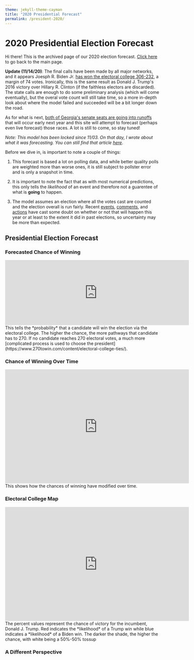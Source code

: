 ```yaml
---
theme: jekyll-theme-cayman
title: "2020 Presidential Forecast"
permalink: /president-2020/
---
```

# 2020 Presidential Election Forecast
Hi there! This is the archived page of our 2020 election forecast. [Click here](https://zecellomaster.github.io/the-projection-room/) to go back to the main page.

**Update (11/14/20)**: The final calls have been made by all major networks, and it appears Joesph R. Biden Jr. [has won the electoral college 306-232](https://www.nytimes.com/interactive/2020/11/03/us/elections/results-president.html?action=click&pgtype=Article&state=default&module=styln-elections-2020&region=TOP_BANNER&context=election_recirc), a margin of 74 votes. Ironically, this is the same result as Donald J. Trump's 2016 victory over Hillary R. Clinton (if the faithless electors are discarded). The state calls are enough to do some preliminary analysis (which will come eventually), but the overal vote count will still take time, so a more in-depth look about where the model failed and succeeded will be a bit longer down the road.

As for what is next, [both of Georgia's senate seats are going into runoffs](https://www.nytimes.com/2020/11/14/us/politics/georgia-runoffs-senate-control.html) that will occur early next year and this site will attempt to forecast (perhaps even live forecast) those races. A lot is still to come, so stay tuned!

*Note: This model has been locked since 11/03. On that day, I wrote about what it was forecasting. You can still find that article [here](https://docs.google.com/document/d/1V6jIQTXFkJLPBknkXslr5KtGvBdZ2AzCw2xey2JpaTo/edit?usp=sharing)*.

Before we dive in, is important to note a couple of things:

1) This forecast is based a lot on polling data, and while better quality polls are weighted more than worse ones, it is still subject to pollster error and is only a snapshot in time.

2) It is important to note the fact that as with most numerical predictions, this only tells the *likelihood* of an event and therefore not a guarentee of what is **going** to happen.

3) The model assumes an election where all the votes cast are counted and the election overall is run fairly. Recent [events](https://ballotpedia.org/Changes_to_election_dates,_procedures,_and_administration_in_response_to_the_coronavirus_(COVID-19)_pandemic,_2020), [comments](https://www.vox.com/policy-and-politics/2020/9/30/21454325/trump-2020-peaceful-transition-election-stealing), and [actions](https://fivethirtyeight.com/features/five-ways-trump-and-gop-officials-are-undermining-the-election-process/) have cast some doubt on whether or not that will happen this year or at least to the extent it did in past elections, so uncertainty may be more than expected.

## Presidential Election Forecast
### Forecasted Chance of Winning
<iframe width="600" height="212" seamless frameborder="0" scrolling="no" src="https://docs.google.com/spreadsheets/d/e/2PACX-1vQT7zI2PyREKcBTf5CJflh-Y0O-B_E0DExA0AQJICXH9gMMJia4ugx6LezMPtNZ3qWxozhOZFA_zbL6/pubchart?oid=1003958298&amp;format=interactive"></iframe>
This tells the *probability* that a candidate will win the election via the electoral college. The higher the chance, the more pathways that candidate has to 270. If no candidate reaches 270 electoral votes, a much more [complicated process is used to choose the president](https://www.270towin.com/content/electoral-college-ties/).

### Chance of Winning Over Time
<iframe width="600" height="371" seamless frameborder="0" scrolling="no" src="https://docs.google.com/spreadsheets/d/e/2PACX-1vQT7zI2PyREKcBTf5CJflh-Y0O-B_E0DExA0AQJICXH9gMMJia4ugx6LezMPtNZ3qWxozhOZFA_zbL6/pubchart?oid=1593274173&amp;format=interactive"></iframe>
This shows how the chances of winning have modified over time.

### Electoral College Map
<iframe width="600" height="371" seamless frameborder="0" scrolling="no" src="https://docs.google.com/spreadsheets/d/e/2PACX-1vRsb4OQeyJBX2P0Od5zN1-S6EGaB4ChjwERt_hbjkp9ck_4XTCZx_SgDzaDxgietocK2hPAtlgFdS6d/pubchart?oid=2086820880&amp;format=interactive"></iframe>
The percent values represent the chance of victory for the incumbent, Donald J. Trump. Red indicates the *likelihood* of a Trump win while blue indicates a *likelihood* of a Biden win. The darker the shade, the higher the chance, with white being a 50%-50% tossup

### A Different Perspective
<html>
        <head></head>
        <body>
                <script type="text/javascript" src="https://www.gstatic.com/charts/loader.js"></script>
                <script type="text/javascript">
        
        google.charts.load('current', {'packages': ['corechart']});

              function drawBubbleChart() {

                var query = new google.visualization.Query('https://docs.google.com/spreadsheets/d/1DLtvZ9YqcIoV_mxNDHvvyTXpaycDfGqPYhaNhJEwe68/gviz/tq?gid=553196491');

                query.setQuery('SELECT A, D, C, B, F LIMIT 57 OFFSET 1');
                query.send(handleQueryResponse);

              }

              function handleQueryResponse(response) {

                if (response.isError()) {
                  alert('Error in query: ' + response.getMessage() + ' ' + response.getDetailedMessage());
                  return;
                }

                var data = response.getDataTable();

                var options = {
                  title: " ",
                  hAxis: {
                    title: "Margin of Victory (%)",
                    //maxValue: 1.25
                  },
                  vAxis: {
                    title: "Chance of Victory",
                    format: 'percent',
                    maxValue: 1.1,
                    minValue: 0.45
                  },
                  sizeAxis: {
                        maxSize: 50,
                        title: "Biden"
                  },
                  colorAxis:{
                        title: "Margin of Victory (%)",
                    colors: ['red', 'white', 'blue']
                  },
                  bubble: {
                    textStyle: {
                      fontSize: 15
                    }
                  }
                }

                //Alter chance to reflect on Joe Biden chance of victory
                for(var i = 0; i < 56; i++){
                        var chance = data.getValue(i, 2);
                        if(chance < 0.5){
                        data.setValue(i, 2, 1 - chance);
                  }
                }

                var chart = new google.visualization.BubbleChart(document.getElementById('series_chart_div'));
                chart.draw(data, options);

              }
              google.charts.setOnLoadCallback(drawBubbleChart);
        </script>
        <div id="series_chart_div" style="width: 900px; height: 500px;"></div>
        </body>
</html>

<i>Visual developed by Brandon Wilson ([@KnightLizard](https://github.com/KnightLizard)) - Computer Science Undergraduate</i>

This view shows all the races with the sizes representing the number of electoral votes they have, the horizontal axis representing the margin of victory (negative for Biden, positive for Trump), and the color/vertical axis representing who has the better odds of winning there (red for Trump, blue for Biden). The darker the shade, the higher the chance.

### Electoral Votes Over Time
<iframe width="600" height="371" seamless frameborder="0" scrolling="no" src="https://docs.google.com/spreadsheets/d/e/2PACX-1vQT7zI2PyREKcBTf5CJflh-Y0O-B_E0DExA0AQJICXH9gMMJia4ugx6LezMPtNZ3qWxozhOZFA_zbL6/pubchart?oid=993494504&amp;format=interactive"></iframe>
A look at how the range of forecasted electoral votes have changed over the course of time. Dotted lines represent the 90% confidence interval for each candidate. Remember, 270 votes are required to win.

### Spread of Electoral Votes
<iframe width="753" height="505" seamless frameborder="0" scrolling="no" src="https://docs.google.com/spreadsheets/d/e/2PACX-1vQT7zI2PyREKcBTf5CJflh-Y0O-B_E0DExA0AQJICXH9gMMJia4ugx6LezMPtNZ3qWxozhOZFA_zbL6/pubchart?oid=1793068855&amp;format=interactive"></iframe>
The spread of the electoral votes for the winner in all of the 40,000 simulations done to make this forecast.

### Forecasted Vote Share
<iframe width="600" height="371" seamless frameborder="0" scrolling="no" src="https://docs.google.com/spreadsheets/d/e/2PACX-1vQT7zI2PyREKcBTf5CJflh-Y0O-B_E0DExA0AQJICXH9gMMJia4ugx6LezMPtNZ3qWxozhOZFA_zbL6/pubchart?oid=1119499338&amp;format=interactive"></iframe>
This is a look at what the vote share could look like on election day using historical data and polling averages.

### Popular Vote Over Time
<iframe width="600" height="371" seamless frameborder="0" scrolling="no" src="https://docs.google.com/spreadsheets/d/e/2PACX-1vQT7zI2PyREKcBTf5CJflh-Y0O-B_E0DExA0AQJICXH9gMMJia4ugx6LezMPtNZ3qWxozhOZFA_zbL6/pubchart?oid=687436770&amp;format=interactive"></iframe>
A look at how the range of the forecasted vote share has changed over the course of time. Dotted lines represent the 90% confidence interval for each candidate.

### Battleground Races
These are the races that are either the most interesting or most likely to get interesting 

[Arizona](https://zecellomaster.github.io/the-projection-room/president-2020/arizona/) | [Colorado](https://zecellomaster.github.io/the-projection-room/president-2020/colorado/) |
[Florida](https://zecellomaster.github.io/the-projection-room/president-2020/florida/) | [Georgia](https://zecellomaster.github.io/the-projection-room/president-2020/georgia/) |
[Iowa](https://zecellomaster.github.io/the-projection-room/president-2020/iowa/) | [Maine (Statewide)](https://zecellomaster.github.io/the-projection-room/president-2020/maine/) |
[Michigan](https://zecellomaster.github.io/the-projection-room/president-2020/michigan/) | [Minnesota](https://zecellomaster.github.io/the-projection-room/president-2020/minnesota/) |
[Nevada](https://zecellomaster.github.io/the-projection-room/president-2020/nevada/) | [New Hampshire](https://zecellomaster.github.io/the-projection-room/president-2020/new-hampshire/) |
[New Mexico](https://zecellomaster.github.io/the-projection-room/president-2020/new-mexico/) | [North Carolina](https://zecellomaster.github.io/the-projection-room/president-2020/north-carolina/) |
[Ohio](https://zecellomaster.github.io/the-projection-room/president-2020/ohio/) | [Pennsylvania](https://zecellomaster.github.io/the-projection-room/president-2020/pennsylvania/) |
[Texas](https://zecellomaster.github.io/the-projection-room/president-2020/texas/) | [Wisconsin](https://zecellomaster.github.io/the-projection-room/president-2020/wisconsin/) |
[Maine CD-2](https://zecellomaster.github.io/the-projection-room/president-2020/maine-cd-2/) | [Nebraska CD-2](https://zecellomaster.github.io/the-projection-room/president-2020/nebraska-cd-2/)


### Tipping Point
<iframe width="500" height="371" src="https://docs.google.com/spreadsheets/d/e/2PACX-1vQT7zI2PyREKcBTf5CJflh-Y0O-B_E0DExA0AQJICXH9gMMJia4ugx6LezMPtNZ3qWxozhOZFA_zbL6/pubhtml?gid=1871926673&amp;single=true&amp;widget=true&amp;headers=false"></iframe>
The tipping point is defined as the state that gets the eventual winner their 270th electoral vote. Here is a list of the races that are most likely to do just that, along with the forecasted margins of victory (negative if Biden leads, positive if Trump leads). Note that Nebraska and Maine use a [slightly different system](https://www.270towin.com/content/split-electoral-votes-maine-and-nebraska/) to allocate electors than winner-take-all, so the statewide vote for both is denoted with a (S) while the congressional districts are labeled individually.


### Big Board
<iframe width="500" height="371" src="https://docs.google.com/spreadsheets/d/e/2PACX-1vRsb4OQeyJBX2P0Od5zN1-S6EGaB4ChjwERt_hbjkp9ck_4XTCZx_SgDzaDxgietocK2hPAtlgFdS6d/pubhtml?gid=160042951&amp;single=true&amp;widget=true&amp;headers=false"></iframe>
Highlighted bold states are battleground races. Note that the margin of victory is negative if Biden leads and positive if Trump leads. Nebraska and Maine use a [slightly different system](https://www.270towin.com/content/split-electoral-votes-maine-and-nebraska/) to allocate electors than winner-take-all, so the statewide vote for both is denoted with a (S) while the congressional districts are labeled individually.

### All Races
[Alabama](https://zecellomaster.github.io/the-projection-room/president-2020/alabama/)                           | [Alaska](https://zecellomaster.github.io/the-projection-room/president-2020/alaska/)                 |
[Arizona](https://zecellomaster.github.io/the-projection-room/president-2020/arizona/)                           | [Arkansas](https://zecellomaster.github.io/the-projection-room/president-2020/arkansas/)             |
[California](https://zecellomaster.github.io/the-projection-room/president-2020/california/)                     | [Colorado](https://zecellomaster.github.io/the-projection-room/president-2020/colorado/)             |
[Connecticut](https://zecellomaster.github.io/the-projection-room/president-2020/connecticut/)                   | [Delaware](https://zecellomaster.github.io/the-projection-room/president-2020/delaware/)             |
[District of Columbia](https://zecellomaster.github.io/the-projection-room/president-2020/district-of-columbia/) | [Florida](https://zecellomaster.github.io/the-projection-room/president-2020/florida/)               |
[Georgia](https://zecellomaster.github.io/the-projection-room/president-2020/georgia/)                           | [Hawaii](https://zecellomaster.github.io/the-projection-room/president-2020/hawaii/)                 |
[Idaho](https://zecellomaster.github.io/the-projection-room/president-2020/idaho/)                               | [Illinois](https://zecellomaster.github.io/the-projection-room/president-2020/illinois/)             |
[Indiana](https://zecellomaster.github.io/the-projection-room/president-2020/indiana/)                           | [Iowa](https://zecellomaster.github.io/the-projection-room/president-2020/iowa/)                     |
[Kansas](https://zecellomaster.github.io/the-projection-room/president-2020/kansas/)                             | [Kentucky](https://zecellomaster.github.io/the-projection-room/president-2020/kentucky/)             |
[Louisiana](https://zecellomaster.github.io/the-projection-room/president-2020/louisiana/)                       | [Maine (Statewide)](https://zecellomaster.github.io/the-projection-room/president-2020/maine/)       |
[Maryland](https://zecellomaster.github.io/the-projection-room/president-2020/maryland/)                         | [Massachusetts](https://zecellomaster.github.io/the-projection-room/massachusetts/)   |
[Michigan](https://zecellomaster.github.io/the-projection-room/president-2020/michigan/)                         | [Minnesota](https://zecellomaster.github.io/the-projection-room/president-2020/minnesota/)           |
[Mississippi](https://zecellomaster.github.io/the-projection-room/president-2020/mississippi/)                   | [Missouri](https://zecellomaster.github.io/the-projection-room/president-2020/missouri/)             |
[Montana](https://zecellomaster.github.io/the-projection-room/president-2020/montana/)                           | [Nebraska (Statewide)](https://zecellomaster.github.io/the-projection-room/president-2020/nebraska/) |
[Nevada](https://zecellomaster.github.io/the-projection-room/president-2020/nevada/)                             | [New Hampshire](https://zecellomaster.github.io/the-projection-room/president-2020/new-hampshire/)   |
[New Jersey](https://zecellomaster.github.io/the-projection-room/president-2020/new-jersey/)                     | [New Mexico](https://zecellomaster.github.io/the-projection-room/new-mexico/)         |
[New York](https://zecellomaster.github.io/the-projection-room/president-2020/new-york)                          | [North Carolina](https://zecellomaster.github.io/the-projection-room/north-carolina/) |
[North Dakota](https://zecellomaster.github.io/the-projection-room/president-2020/north-dakota/)                 | [Ohio](https://zecellomaster.github.io/the-projection-room/president-2020/ohio/)                     |
[Oklahoma](https://zecellomaster.github.io/the-projection-room/president-2020/oklahoma/)                         | [Oregon](https://zecellomaster.github.io/the-projection-room/president-2020/oregon/)                 |
[Pennsylvania](https://zecellomaster.github.io/the-projection-room/president-2020/pennsylvania/)                 | [Rhode Island](https://zecellomaster.github.io/the-projection-room/president-2020/rhode-island/)     |
[South Carolina](https://zecellomaster.github.io/the-projection-room/president-2020/south-carolina/)             | [South Dakota](https://zecellomaster.github.io/the-projection-room/president-2020/south-dakota/)     |
[Tennessee](https://zecellomaster.github.io/the-projection-room/president-2020/tennessee/)                       | [Texas](https://zecellomaster.github.io/the-projection-room/president-2020/texas/)                   |
[Utah](https://zecellomaster.github.io/the-projection-room/president-2020/utah/)                                 | [Vermont](https://zecellomaster.github.io/the-projection-room/president-2020/vermont/)               |
[Virginia](https://zecellomaster.github.io/the-projection-room/president-2020/virginia/)                         | [Washington](https://zecellomaster.github.io/the-projection-room/president-2020/washington/)         |
[West Virginia](https://zecellomaster.github.io/the-projection-room/president-2020/west-virginia/)               | [Wisconsin](https://zecellomaster.github.io/the-projection-room/president-2020/wisconsin/)           |
[Wyoming](https://zecellomaster.github.io/the-projection-room/president-2020/wyoming/)                           | [Maine CD-1](https://zecellomaster.github.io/the-projection-room/president-2020/maine-cd-1/)         |
[Maine CD-2](https://zecellomaster.github.io/the-projection-room/president-2020/maine-cd-2/)                     | [Nebraska CD-1](https://zecellomaster.github.io/the-projection-room/president-2020/nebraska-cd-1/)   |
[Nebraska CD-2](https://zecellomaster.github.io/the-projection-room/president-2020/nebraska-cd-2/)               | [Nebraska CD-3](https://zecellomaster.github.io/the-projection-room/president-2020/nebraska-cd-3/)   |



Polling data from [538.com](https://projects.fivethirtyeight.com/polls/?ex_cid=irpromo).

Charts created using [Google Sheets](https://www.google.com/sheets/about/) and [Google Visualization API](https://developers.google.com/chart/interactive/docs/reference)

The [Pre-Election Estimation System](https://github.com/zecellomaster/the-projection-room/tree/master/Scripts) is powered by a group of MATLAB scripts.

All data presented can be found on the [official online repository](https://drive.google.com/drive/folders/1kHx-x_HtC0uqQKqF8HZOrfzr62zd8wP6?usp=sharing).

Page built by: [@zecellomaster](https://github.com/zecellomaster)  [@KnightLizard](https://github.com/KnightLizard)

Found any errors? Want to make a suggestion? Have any comments? Email us: [theprojectionroomdata@gmail.com](mailto:theprojectionroomdata@gmail.com)

<!-- Begin 270towin.com 2020 Presidential Election Countdown Widget -->
<iframe src="https://www.270towin.com/2020-countdown-clock/widget300x200.php" width="300" height="215" border="0" frameBorder="0">
    Browser not supported. Visit <a href="https://www.270towin.com/">www.270towin.com</a>
</iframe>
<!-- End 270towin.com 2020 Presidential Election Countdown widget -->

<!--<meta http-equiv="refresh" content="600" />-->
